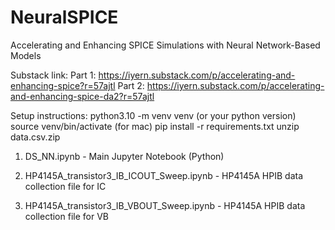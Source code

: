 # NeuralSPICE
Accelerating and Enhancing SPICE Simulations with Neural Network-Based Models

Substack link:
Part 1: https://iyern.substack.com/p/accelerating-and-enhancing-spice?r=57ajtl
Part 2: https://iyern.substack.com/p/accelerating-and-enhancing-spice-da2?r=57ajtl


Setup instructions:
python3.10 -m venv venv (or your python version)
source venv/bin/activate (for mac)
pip install -r requirements.txt
unzip data.csv.zip

1) DS_NN.ipynb - Main Jupyter Notebook (Python)

2) HP4145A_transistor3_IB_ICOUT_Sweep.ipynb - HP4145A HPIB data collection file for IC

3) HP4145A_transistor3_IB_VBOUT_Sweep.ipynb - HP4145A HPIB data collection file for VB
